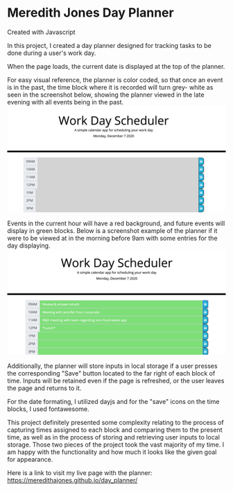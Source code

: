 Meredith Jones Day Planner 
==================================================
Created with Javascript

In this project, I created a day planner designed for tracking tasks to be done during a user's work day. 

When the page loads, the current date is displayed at the top of the planner. 

For easy visual reference, the planner is color coded, so that once an event is in the past, the time block where it is recorded will turn grey- white as seen in the screenshot below, showing the planner viewed in the late evening with all events being in the past.
![An image of the work day planner, with no entries and time blocks with a light grey bacground](assets/images/image1.png)

Events in the current hour will have a red background, and future events will display in green blocks. 
Below is a screenshot example of the planner if it were to be viewed at in the morning before 9am with some entries for the day displaying. 
![An image of the work day planner,as it would appear in the morning before the work day starts. Some meetings and tasks are filled into the time blocks and they have a green background. ](assets/images/image2.png)

Additionally, the planner will store inputs in local storage if a user presses the corresponding "Save" button located to the far right of each block of time. Inputs will be retained even if the page is refreshed, or the user leaves the page and returns to it. 

For the date formating, I utilized dayjs and for the "save" icons on the time blocks, I used fontawesome. 

This project definitely presented some complexity relating to the process of capturing times assigned to each block and comparing them to the present time, as well as in the process of storing and retrieving user inputs to local storage. 
Those two pieces of the project took the vast majority of my time. I am happy with the functionality and how much it looks like the given goal for appearance. 

Here is a link to visit my live page with the planner: https://meredithajones.github.io/day_planner/